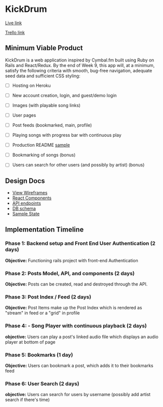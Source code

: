 # KickDrum

[Live link][Live]

[Trello link][trello]

[Live]: http://www.kickdrum.io/
[trello]: https://trello.com/b/2JSmUvDF/kickdrum

## Minimum Viable Product

KickDrum is a web application inspired by Cymbal.fm built using Ruby on Rails
and React/Redux.  By the end of Week 9, this app will, at a minimum, satisfy the
following criteria with smooth, bug-free navigation, adequate seed data and
sufficient CSS styling:

- [ ] Hosting on Heroku
- [ ] New account creation, login, and guest/demo login
- [ ] Images (with playable song links)
- [ ] User pages
- [ ] Post feeds (bookmarked, main, profile)
- [ ] Playing songs with progress bar with continuous play
- [ ] Production README [sample](docs/production_readme.md)
- [ ] Bookmarking of songs (bonus)
- [ ] Users can search for other users (and possibly by artist) (bonus)



## Design Docs
* [View Wireframes][wireframes]
* [React Components][components]
* [API endpoints][api-endpoints]
* [DB schema][schema]
* [Sample State][sample-state]

[wireframes]: docs/wireframes
[components]: docs/component-hierarchy.md
[sample-state]: docs/sample-state.md
[api-endpoints]: docs/api-endpoints.md
[schema]: docs/schema.md

## Implementation Timeline

### Phase 1: Backend setup and Front End User Authentication (2 days)

**Objective:** Functioning rails project with front-end Authentication

### Phase 2: Posts Model, API, and components (2 days)

**Objective:** Posts can be created, read and destroyed through
the API.

### Phase 3: Post Index / Feed (2 days)

**Objective:** Post Items make up the Post Index which is rendered as "stream" in feed or a "grid" in profile

### Phase 4: - Song Player with continuous playback (2 days)

**objective:**  Users can play a post's linked audio file which displays an audio player at bottom of page

### Phase 5: Bookmarks (1 day)

**Objective:** Users can bookmark a post, which adds it to their bookmarks feed

### Phase 6: User Search (2 days)

**objective:** Users can search for users by username (possibly add artist search if there's time)
